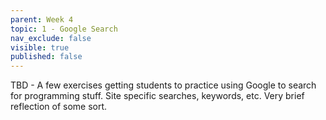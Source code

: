```yaml
---
parent: Week 4
topic: 1 - Google Search
nav_exclude: false
visible: true
published: false
---
```


TBD - A few exercises getting students to practice using Google to search for programming stuff. Site specific searches, keywords, etc. Very brief reflection of some sort.